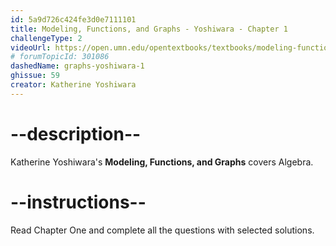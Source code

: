 ```yaml
---
id: 5a9d726c424fe3d0e7111101
title: Modeling, Functions, and Graphs - Yoshiwara - Chapter 1
challengeType: 2
videoUrl: https://open.umn.edu/opentextbooks/textbooks/modeling-functions-and-graphs
# forumTopicId: 301086
dashedName: graphs-yoshiwara-1
ghissue: 59
creator: Katherine Yoshiwara 
---
```


# --description--

Katherine Yoshiwara's __Modeling, Functions, and Graphs__ covers Algebra.

# --instructions--

Read Chapter One and complete all the questions with selected solutions.
